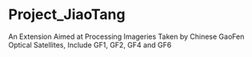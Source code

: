 # Project_JiaoTang
An Extension Aimed at Processing Imageries Taken by Chinese GaoFen Optical Satellites, Include GF1, GF2, GF4 and GF6

